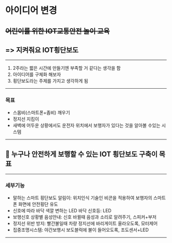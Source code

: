 # 아이디어 변경
## ~~어린이를 위한 IOT교통안전 놀이 교육~~
## => 지켜줘요 IOT횡단보도 
----

1. 2주라는 짧은 시간에 만들기엔 부족할 거 같다는 생각을 함
2. 아이디어를 구체화 해보자
3. 횡단보도라는 주제를 가지고 생각하게 됨

****
### 목표
- 스몸비(스마트폰+좀비) 깨우기
- 정지선 지킴이
- 새벽에 어두운 상황에서도 운전자 위치에서 보행자가 있다는 것을 알아볼 수있는 시스템
----

## 📌 누구나 안전하게 보행할 수 있는 IOT 횡단보도 구축이 목표

----

### 세부기능
- 말하는 스마트 횡단보도 알림이: 위치인식 기술인 비콘을 적용하여 보행자의 스마트폰 화면에 안전횡단 유도
- 신호에 따라 바닥 색깔 변하는 LED 바닥 신호등: LED
- 보행신호 상황별 음성안내: 신호 바뀔때 음성과 소리로 알려주기, 스피커+부저
- 정지선 위반 방지: 빨간불일때 차량 정지선에 바리게이트 올라오도록, 모터제어
- 집중조명시스템: 야간보행시 보도블럭에 불이 들어오도록, 조도센서+LED 
----


